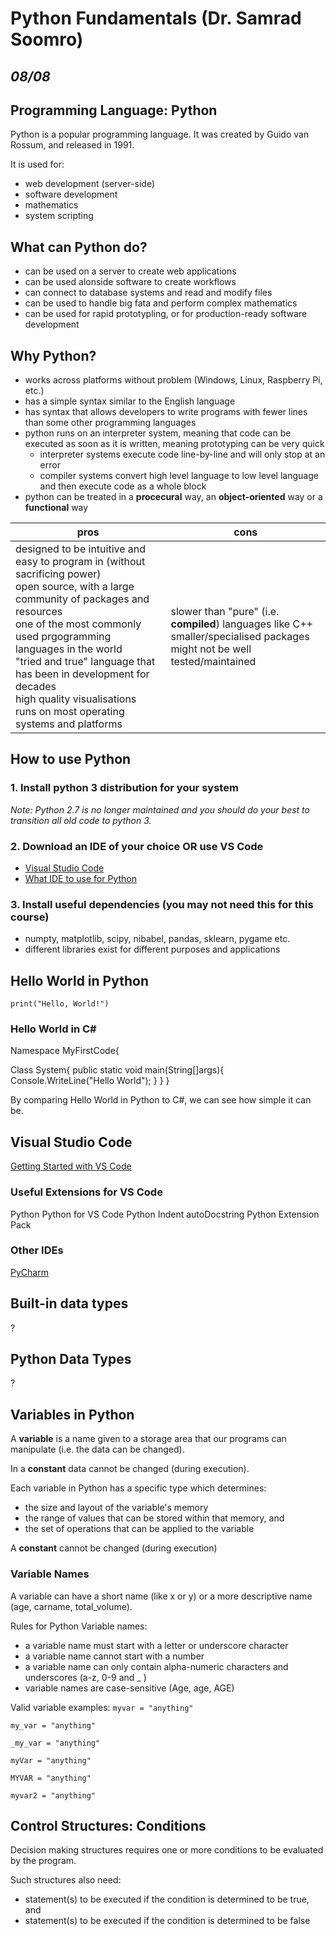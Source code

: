 # Python Fundamentals (Dr. Samrad Soomro)
## *08/08*

## Programming Language: Python

Python is a popular programming language. It was created by Guido van Rossum, and released in 1991.

It is used for:
* web development (server-side)
* software development
* mathematics
* system scripting

## What can Python do?
* can be used on a server to create web applications
* can be used alonside software to create workflows
* can connect to database systems and read and modify files
* can be used to handle big fata and perform complex mathematics
* can be used for rapid prototypling, or for production-ready software development

## Why Python?
* works across platforms without problem (Windows, Linux, Raspberry Pi, etc.)
* has a simple syntax similar to the English language
* has syntax that allows developers to write programs with fewer lines than some other programming languages
* python runs on an interpreter system, meaning that code can be executed as soon as it is written, meaning prototyping can be very quick
  *  interpreter systems execute code line-by-line and will only stop at an error
  *  compiler systems convert high level language to low level language and then execute code as a whole block
* python can be treated in a **procecural** way, an **object-oriented** way or a **functional** way



**pros** | **cons** 
--- | --- 
designed to be intuitive and easy to program in (without sacrificing power)<br />open source, with a large community of packages and resources<br />one of the most commonly used prgogramming languages in the world<br />"tried and true" language that has been in development for decades<br />high quality visualisations<br />runs on most operating systems and platforms | slower than "pure" (i.e. **compiled**) languages like C++<br />smaller/specialised packages might not be well tested/maintained

## How to use Python
### 1. Install python 3 distribution for your system
*Note: Python 2.7 is no longer maintained and you should do your best to transition all old code to python 3.*

### 2. Download an IDE of your choice OR use VS Code
* [Visual Studio Code](https://code.visualstudio.com/)
* [What IDE to use for Python](https://stackoverflow.com/questions/81584/what-ide-to-use-for-python)

### 3. Install useful dependencies (you may not need this for this course)
* numpty, matplotlib, scipy, nibabel, pandas, sklearn, pygame etc.
* different libraries exist for different purposes and applications

## Hello World in Python

`print("Hello, World!")`

### Hello World in C#
Namespace MyFirstCode{

Class System{
  public static void main(String[]args){
  Console.WriteLine("Hello World");
}
}
}
 
 By comparing Hello World in Python to C#, we can see how simple it can be.
 
 ## Visual Studio Code
 [Getting Started with VS Code](https://code.visualstudio.com/docs/?dv=osx) 
 
 ### Useful Extensions for VS Code
 Python
 Python for VS Code
 Python Indent
 autoDocstring
 Python Extension Pack
 
 ### Other IDEs
 [PyCharm](https://www.jetbrains.com/pycharm/download/#section=mac) 

## Built-in data types
?

## Python Data Types
?

## Variables in Python
A **variable** is a name given to a storage area that our programs can manipulate (i.e. the data can be changed).

In a **constant** data cannot be changed (during execution).

Each variable in Python has a specific type which determines:
* the size and layout of the variable's memory
* the range of values that can be stored within that memory, and
* the set of operations that can be applied to the variable

A **constant** cannot be changed (during execution)

### Variable Names
A variable can have a short name (like x or y) or a more descriptive name (age, carname, total_volume).

Rules for Python Variable names:
* a variable name must start with a letter or underscore character
* a variable name cannot start with a number
* a variable name can only contain alpha-numeric characters and underscores (a-z, 0-9 and _ )
* variable names are case-sensitive (Age, age, AGE)

Valid variable examples:
`myvar = "anything"`

`my_var = "anything"`

`_my_var = "anything"`

`myVar = "anything"`

`MYVAR = "anything"`

`myvar2 = "anything"`

## Control Structures: Conditions

Decision making structures requires one or more conditions to be evaluated by the program.

Such structures also need:
* statement(s) to be executed if the condition is determined to be true, and 
* statement(s) to be executed if the condition is determined to be false
